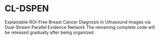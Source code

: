 # CL-DSPEN
Explainable ROI-Free Breast Cancer Diagnosis in Ultrasound Images via Dual-Stream Parallel Evidence Network
The remaining complete code will be released gradually after being organized.

